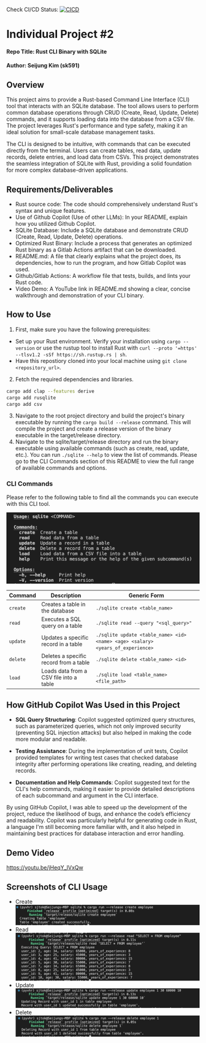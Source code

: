 Check CI/CD Status:
[![CICD](https://github.com/nogibjj/kim_seijung_individual_project2/actions/workflows/cicd.yml/badge.svg)](https://github.com/nogibjj/kim_seijung_individual_project2/actions/workflows/cicd.yml)

# Individual Project #2
#### Repo Title: Rust CLI Binary with SQLite
#### Author: Seijung Kim (sk591)

## Overview
This project aims to provide a Rust-based Command Line Interface (CLI) tool that interacts with an SQLite database. The tool allows users to perform common database operations through CRUD (Create, Read, Update, Delete) commands, and it supports loading data into the database from a CSV file. The project leverages Rust's performance and type safety, making it an ideal solution for small-scale database management tasks.

The CLI is designed to be intuitive, with commands that can be executed directly from the terminal. Users can create tables, read data, update records, delete entries, and load data from CSVs. This project demonstrates the seamless integration of SQLite with Rust, providing a solid foundation for more complex database-driven applications.

## Requirements/Deliverables
* Rust source code: The code should comprehensively understand Rust's syntax and unique features.
* Use of Github Copilot (Use of other LLMs): In your README, explain how you utilized Github Copilot.
* SQLite Database: Include a SQLite database and demonstrate CRUD (Create, Read, Update, Delete) operations.
* Optimized Rust Binary: Include a process that generates an optimized Rust binary as a Gitlab Actions artifact that can be downloaded.
* README.md: A file that clearly explains what the project does, its dependencies, how to run the program, and how Gitlab Copilot was used.
* Github/Gitlab Actions: A workflow file that tests, builds, and lints your Rust code.
* Video Demo: A YouTube link in README.md showing a clear, concise walkthrough and demonstration of your CLI binary.

## How to Use

1. First, make sure you have the following prerequisites:
* Set up your Rust environment. Verify your installation using `cargo --version` or use the rustup tool to install Rust with `curl --proto '=https' --tlsv1.2 -sSf https://sh.rustup.rs | sh`.
* Have this repostiory cloned into your local machine using `git clone <repository_url>`.
2. Fetch the required dependencies and libraries.

```bash
cargo add clap --features derive
cargo add rusqlite
cargo add csv
```

3. Navigate to the root project directory and build the project's binary executable by running the `cargo build --release` command. This will compile the project and create a release version of the binary executable in the target/release directory.
4. Navigate to the sqlite/target/release directory and run the binary executable using available commands (such as create, read, update, etc.). You can run `./sqlite --help` to view the list of commands. Please go to the CLI Commands section of this README to view the full range of available commands and options.

### CLI Commands
Please refer to the following table to find all the commands you can execute with this CLI tool.

![Alt text](commands.png)

| **Command** | **Description** | **Generic Form** |
|-------------|-----------------|------------------|
| `create`    | Creates a table in the database | `./sqlite create <table_name>` |
| `read`      | Executes a SQL query on a table | `./sqlite read --query "<sql_query>"` |
| `update`    | Updates a specific record in a table | `./sqlite update <table_name> <id> <name> <age> <salary> <years_of_experience>` |
| `delete`    | Deletes a specific record from a table | `./sqlite delete <table_name> <id>` |
| `load`      | Loads data from a CSV file into a table | `./sqlite load <table_name> <file_path>` |


## How GitHub Copilot Was Used in this Project

- **SQL Query Structuring**: Copilot suggested optimized query structures, such as parameterized queries, which not only improved security (preventing SQL injection attacks) but also helped in making the code more modular and readable.

- **Testing Assistance**: During the implementation of unit tests, Copilot provided templates for writing test cases that checked database integrity after performing operations like creating, reading, and deleting records.

- **Documentation and Help Commands**: Copilot suggested text for the CLI's help commands, making it easier to provide detailed descriptions of each subcommand and argument in the CLI interface.

By using GitHub Copilot, I was able to speed up the development of the project, reduce the likelihood of bugs, and enhance the code’s efficiency and readability. Copilot was particularly helpful for generating code in Rust, a language I'm still becoming more familiar with, and it also helped in maintaining best practices for database interaction and error handling.


## Demo Video
https://youtu.be/jHeqY_lVxQw


## Screenshots of CLI Usage
* Create
![Alt text](create.png)
* Read
![Alt text](read.png)
* Update
![Alt text](update.png)
* Delete
![Alt text](delete.png)